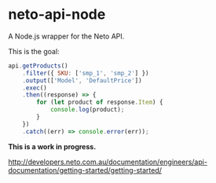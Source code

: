 # neto-api-node
A Node.js wrapper for the Neto API.

This is the goal: 
```javascript
api.getProducts()
    .filter({ SKU: ['smp_1', 'smp_2'] })
    .output(['Model', 'DefaultPrice'])
    .exec()
    .then((response) => {
        for (let product of response.Item) {
            console.log(product);
        }
    })
    .catch((err) => console.error(err));
```

**This is a work in progress.**

http://developers.neto.com.au/documentation/engineers/api-documentation/getting-started/getting-started/
